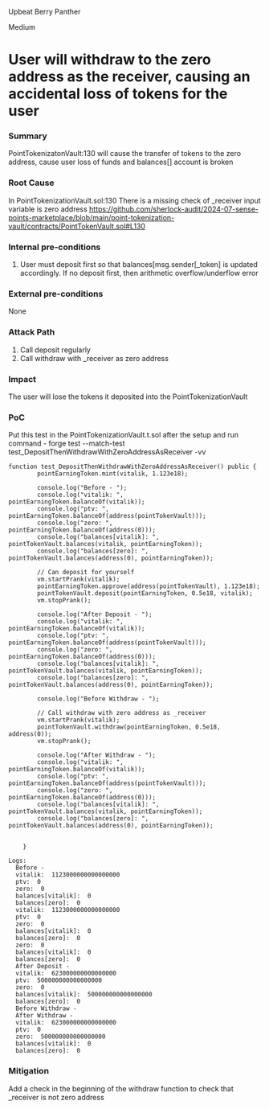Upbeat Berry Panther

Medium

# User will withdraw to the zero address as the receiver, causing an accidental loss of tokens for the user

### Summary

PointTokenizatonVault:130 will cause the transfer of tokens to the zero address, cause user loss of funds and balances[] account is broken

### Root Cause

In PointTokenizationVault.sol:130 There is a missing check of _receiver input variable is zero address
https://github.com/sherlock-audit/2024-07-sense-points-marketplace/blob/main/point-tokenization-vault/contracts/PointTokenVault.sol#L130

### Internal pre-conditions

1. User must deposit first so that balances[msg.sender[_token] is updated accordingly. If no deposit first, then arithmetic overflow/underflow error

### External pre-conditions

None

### Attack Path

1. Call deposit regularly
2. Call withdraw with _receiver as zero address



### Impact

The user will lose the tokens it deposited into the PointTokenizationVault

### PoC

Put this test in the PointTokenizationVault.t.sol after the setup and run command - 
forge test --match-test test_DepositThenWithdrawWithZeroAddressAsReceiver -vv

```solidity
function test_DepositThenWithdrawWithZeroAddressAsReceiver() public {
        pointEarningToken.mint(vitalik, 1.123e18);

        console.log("Before - ");
        console.log("vitalik: ", pointEarningToken.balanceOf(vitalik));
        console.log("ptv: ", pointEarningToken.balanceOf(address(pointTokenVault)));
        console.log("zero: ", pointEarningToken.balanceOf(address(0)));
        console.log("balances[vitalik]: ", pointTokenVault.balances(vitalik, pointEarningToken));
        console.log("balances[zero]: ", pointTokenVault.balances(address(0), pointEarningToken));

        // Can deposit for yourself
        vm.startPrank(vitalik);
        pointEarningToken.approve(address(pointTokenVault), 1.123e18);
        pointTokenVault.deposit(pointEarningToken, 0.5e18, vitalik);
        vm.stopPrank();

        console.log("After Deposit - ");
        console.log("vitalik: ", pointEarningToken.balanceOf(vitalik));
        console.log("ptv: ", pointEarningToken.balanceOf(address(pointTokenVault)));
        console.log("zero: ", pointEarningToken.balanceOf(address(0)));
        console.log("balances[vitalik]: ", pointTokenVault.balances(vitalik, pointEarningToken));
        console.log("balances[zero]: ", pointTokenVault.balances(address(0), pointEarningToken));

        console.log("Before Withdraw - ");

        // Call withdraw with zero address as _receiver
        vm.startPrank(vitalik);
        pointTokenVault.withdraw(pointEarningToken, 0.5e18, address(0));
        vm.stopPrank();

        console.log("After Withdraw - ");
        console.log("vitalik: ", pointEarningToken.balanceOf(vitalik));
        console.log("ptv: ", pointEarningToken.balanceOf(address(pointTokenVault)));
        console.log("zero: ", pointEarningToken.balanceOf(address(0)));
        console.log("balances[vitalik]: ", pointTokenVault.balances(vitalik, pointEarningToken));
        console.log("balances[zero]: ", pointTokenVault.balances(address(0), pointEarningToken));


    }
```

```solidity
Logs:
  Before -
  vitalik:  1123000000000000000
  ptv:  0
  zero:  0
  balances[vitalik]:  0
  balances[zero]:  0
  vitalik:  1123000000000000000
  ptv:  0
  zero:  0
  balances[vitalik]:  0
  balances[zero]:  0
  zero:  0
  balances[vitalik]:  0
  balances[zero]:  0
  After Deposit -
  vitalik:  623000000000000000
  ptv:  500000000000000000
  zero:  0
  balances[vitalik]:  500000000000000000
  balances[zero]:  0
  Before Withdraw -
  After Withdraw -
  vitalik:  623000000000000000
  ptv:  0
  zero:  500000000000000000
  balances[vitalik]:  0
  balances[zero]:  0
```

### Mitigation

Add a check in the beginning of the withdraw function to check that _receiver is not zero address